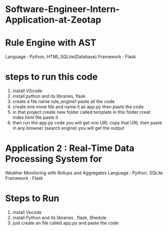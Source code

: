 # Software-Engineer-Intern-Application-at-Zeotap
# Rule Engine with AST
Language : Python, HTML,SQLite(Database)
Framework : Flask
# steps to run this code
1. install VScode
2. install python and its libraries, flask
3. create a file name rule_engine1 paste all the code
4. create one more file and name it as app.py then paste the code
5. in that project create new folder called template in this folder creat index.html file paste it
6. then run the app.py code you will get one URL copy that URL then paste in any browser (search engine) you will get the output

# Application 2 : Real-Time Data Processing System for
Weather Monitoring with Rollups and Aggregates
Language : Python, SQLite
Framework : Flask

# Steps to Run
1. install Vscode 
2. install Python  and its libraries , flask, Shedule
3. just create an file called app.py and paste the code  
